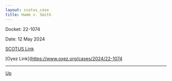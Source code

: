 ```yaml
---
layout: scotus_case
title: Hamm v. Smith
---
```


Docket: 22-1074

Date: 12 May 2024

[SCOTUS Link](https://www.supremecourt.gov/opinions/23pdf/601us2r14_00m5.pdf)

[Oyez Link](https://www.oyez.org/cases/2024/22-1074

---

[Up](./README.md)